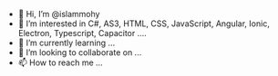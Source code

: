 - 👋 Hi, I’m @islammohy
- 👀 I’m interested in C#, AS3, HTML, CSS, JavaScript, Angular, Ionic, Electron, Typescript, Capacitor ....
- 🌱 I’m currently learning ...
- 💞️ I’m looking to collaborate on ...
- 📫 How to reach me ...

<!---
islammohy/islammohy is a ✨ special ✨ repository because its `README.md` (this file) appears on your GitHub profile.
You can click the Preview link to take a look at your changes.
--->
